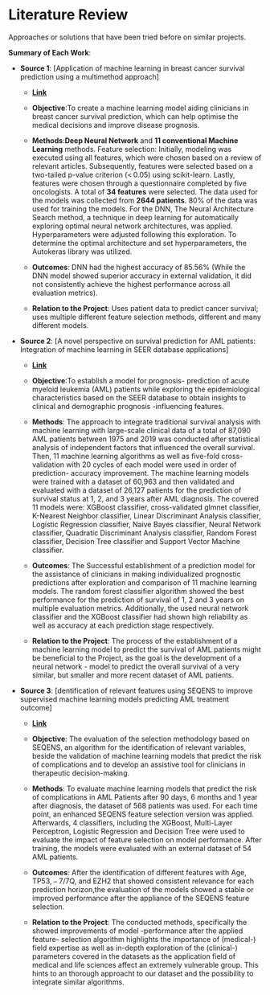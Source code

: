 # Literature Review

Approaches or solutions that have been tried before on similar projects.

**Summary of Each Work**:

- **Source 1**: [Application of machine learning in breast cancer survival prediction using a multimethod approach]

  - **[Link](https://www.nature.com/articles/s41598-024-81734-y!)**
  - **Objective**:To create a machine learning model aiding clinicians in breast cancer survival prediction, which can help optimise the medical decisions and improve disease prognosis.

  - **Methods**:**Deep Neural Network** and **11 conventional Machine Learning** methods. Feature selection: Initially, modeling was executed using all features, which were chosen based on a review of relevant articles. Subsequently, features were selected based on a two-tailed p-value criterion (< 0.05) using scikit-learn. Lastly, features were chosen through a questionnaire completed by five oncologists. A total of **34 features** were  selected. The data used for the models was collected from **2644 patients**. 80% of the data was used for training the models. For the DNN, The Neural Architecture Search method, a technique in deep learning for automatically exploring optimal neural network architectures, was applied. Hyperparameters were adjusted following this exploration. To determine the optimal architecture and set hyperparameters, the Autokeras library was utilized.

  - **Outcomes**: DNN had the highest accuracy of 85.56% (While the DNN model showed superior accuracy in external validation, it did not consistently achieve the highest performance across all evaluation metrics).
  - **Relation to the Project**: Uses patient data to predict cancer survival; uses multiple different feature selection methods, different and many different models.


- **Source 2**: [A novel perspective on survival prediction for AML patients: Integration of machine learning in SEER database applications]

  - **[Link](https://pmc.ncbi.nlm.nih.gov/articles/PMC11795080)**
  - **Objective**:To establish a model for prognosis- prediction of  acute myeloid leukemia (AML) patients while exploring the epidemiological characteristics based on the SEER database to obtain insights to clinical and demographic prognosis -influencing features.

  - **Methods**: The approach to integrate traditional survival analysis with machine learning  with large-scale clinical data of a total of 87,090 AML patients between 1975 and 2019 was conducted after statistical analysis of independent factors that influenced the overall survival. Then, 11 machine learning algorithms as well as five-fold cross-validation with 20 cycles of each model were used in order of prediction- accuracy improvement.
The machine learning models were trained with a  dataset of 60,963 and then validated and evaluated with a dataset of  26,127 patients for the prediction of survival status at 1, 2, and 3 years after AML diagnosis.
The covered 11 models were: XGBoost classifier, cross-validated glmnet classifier, K-Nearest Neighbor classifier, Linear Discriminant Analysis classifier, Logistic Regression classifier, Naive Bayes classifier, Neural Network classifier, Quadratic Discriminant Analysis classifier, Random Forest classifier, Decision Tree classifier and Support Vector Machine classifier. 

  - **Outcomes**: The Successful establishment of a prediction model for the assistance of clinicians in making individualized prognostic predictions after exploration and comparison of 11 machine learning models.
The random forest classifier algorithm showed the best performance for the prediction of survival of 1, 2 and 3 years on multiple evaluation metrics. Additionally, the used neural network classifier and the XGBoost classifier had shown high reliability as well as accuracy at each prediction stage respectively.


  - **Relation to the Project**: The process of the establishment of a machine learning model to predict the survival of AML patients might be beneficial to the Project, as the goal is the development of a neural network - model to predict the overall survival of a very similar, but smaller and more recent dataset of AML patients.


- **Source 3**: [dentification of relevant features using SEQENS to improve supervised machine learning models predicting AML treatment outcome]

  - **[Link](https://link.springer.com/article/10.1186/s12911-025-03001-y)**
  - **Objective**: The evaluation of the selection methodology based on SEQENS, an algorithm for the identification of relevant variables, beside the validation of machine learning models that predict the risk of complications and to develop an assistive tool for clinicians in therapeutic decision-making.
  - **Methods**: To evaluate machine learning models that predict the risk of complications in AML Patients after 90 days, 6 months and 1 year after diagnosis, the dataset of 568 patients was used. For each time point, an enhanced SEQENS feature selection version was applied. Afterwards, 4 classifiers, including the XGBoost, Multi-Layer Perceptron, Logistic Regression and Decision Tree were used to evaluate the impact of feature selection on model performance.
After training, the models were evaluated with an external dataset of 54 AML patients.

  - **Outcomes**: After the identification of different features with Age, TP53, − 7/7Q, and EZH2 that showed consistent relevance for each prediction horizon,the evaluation of the models showed a stable or improved performance after the appliance of the SEQENS feature selection.

  - **Relation to the Project**: The conducted methods, specifically the showed improvements of model -performance after the applied feature- selection algorithm highlights the importance of (medical-) field expertise as well as in-depth exploration of the (clinical-) parameters covered in the datasets as the application field of medical and life sciences affect an extremely vulnerable group. This hints to an thorough approacht to our dataset and the possibility to integrate similar algorithms.

